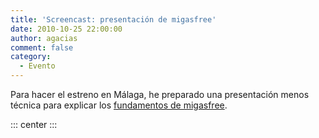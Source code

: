 ```yaml
---
title: 'Screencast: presentación de migasfree'
date: 2010-10-25 22:00:00
author: agacias
comment: false
category:
  - Evento
---
```


Para hacer el estreno en Málaga, he preparado una presentación menos técnica para explicar los [fundamentos de migasfree](http://www.youtube.com/v/ZKvO-xRebxQ).

::: center
<LiteYoutubeEmbed id="ZKvO-xRebxQ" title="Fundamentos de migasfree" />
:::
